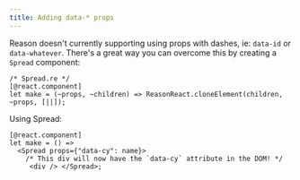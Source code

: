 ```yaml
---
title: Adding data-* props
---
```


Reason doesn't currently supporting using props with dashes, ie: `data-id` or `data-whatever`. There's a great way you can overcome this by creating a `Spread` component:

```reason
/* Spread.re */
[@react.component]
let make = (~props, ~children) => ReasonReact.cloneElement(children, ~props, [||]);
```

Using Spread:

```reason
[@react.component]
let make = () =>
  <Spread props={"data-cy": name}>
    /* This div will now have the `data-cy` attribute in the DOM! */
     <div /> </Spread>;
```
